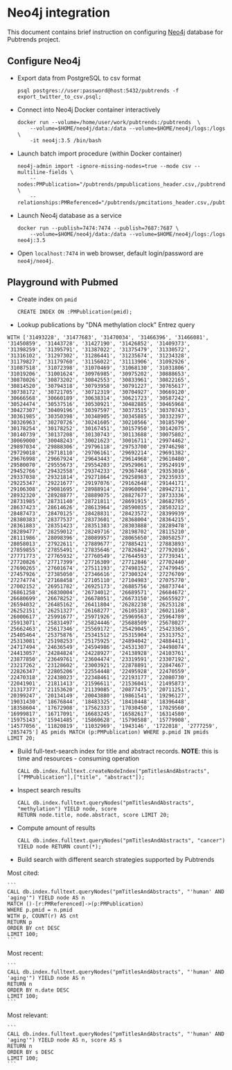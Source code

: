 Neo4j integration
=================
This document contains brief instruction on configuring [Neo4j](https://neo4j.com/product/?ref=home-banner) database for Pubtrends project.

Configure Neo4j
---------------

* Export data from PostgreSQL to csv format

    ```
    psql postgres://user:password@host:5432/pubtrends -f export_twitter_to_csv.psql;

    ```

* Connect into Neo4j Docker container interactively 

    ```
    docker run --volume=/home/user/work/pubtrends:/pubtrends  \
        --volume=$HOME/neo4j/data:/data --volume=$HOME/neo4j/logs:/logs \
        -it neo4j:3.5 /bin/bash
    ```
    
* Launch batch import procedure (within Docker container)

    ```
    neo4j-admin import -ignore-missing-nodes=true --mode csv --multiline-fields \
        --nodes:PMPublication="/pubtrends/pmpublications_header.csv,/pubtrends/pmpublications.csv" \
        --relationships:PMReferenced="/pubtrends/pmcitations_header.csv,/pubtrends/pmcitations.csv"
    ```
  
* Launch Neo4j database as a service
    
    ```
    docker run --publish=7474:7474 --publish=7687:7687 \
        --volume=$HOME/neo4j/data:/data --volume=$HOME/neo4j/logs:/logs neo4j:3.5
    ```

* Open `localhost:7474` in web browser, default login/password are `neo4j/neo4j`.


Playground with Pubmed
----------------------

* Create index on `pmid`

    ```
    CREATE INDEX ON :PMPublication(pmid);
    ```

* Lookup publications by "DNA methylation clock" Entrez query 
    
```
WITH ['31493228', '31477683', '31470034', '31466396', '31466081', '31450859', '31443728', '31427190', '31426852', '31409373', '31398259', '31395791', '31387022', '31375479', '31330572', '31316102', '31297302', '31286441', '31235674', '31234328', '31179827', '31179760', '31156022', '31113906', '31092926', '31087518', '31072398', '31070469', '31068130', '31031806', '31019206', '31001624', '30976985', '30975202', '30888653', '30878026', '30873202', '30842553', '30833961', '30822165', '30814520', '30794318', '30793958', '30791227', '30765617', '30738172', '30721705', '30712319', '30704927', '30669120', '30666568', '30660189', '30638314', '30621723', '30587242', '30524474', '30537516', '30530921', '30482885', '30465968', '30427307', '30409196', '30397597', '30373515', '30370743', '30361985', '30350398', '30348905', '30345885', '30332397', '30326963', '30270726', '30241605', '30210566', '30185790', '30178254', '30178252', '30167451', '30157950', '30142075', '30140739', '30137208', '30130743', '30113688', '30075802', '30069000', '30048243', '30021623', '30016711', '29974462', '29897034', '29888306', '29796118', '29753700', '29746298', '29729018', '29718110', '29706161', '29692214', '29691382', '29676998', '29667924', '29643443', '29614968', '29610480', '29580070', '29555673', '29554203', '29529061', '29524919', '29452766', '29432558', '29374233', '29367468', '29353016', '29337038', '29321814', '29271864', '29258983', '29235933', '29225347', '29221677', '29197076', '29162648', '29144171', '29106308', '29081695', '28988914', '28960094', '28942711', '28932320', '28928877', '28889075', '28827677', '28733336', '28731985', '28731140', '28721811', '28691915', '28682785', '28637423', '28614626', '28613964', '28590035', '28503212', '28487473', '28470125', '28428831', '28423572', '28399939', '28380383', '28377537', '28373601', '28368004', '28364215', '28361883', '28351423', '28351383', '28303888', '28289478', '28289477', '28259012', '28249716', '28198702', '28115210', '28111986', '28098396', '28089957', '28065650', '28058257', '28058013', '27922611', '27889677', '27885421', '27883893', '27859855', '27855491', '27835646', '27826842', '27792016', '27771773', '27765932', '27760549', '27644593', '27739341', '27720826', '27717399', '27716309', '27712846', '27702440', '27690265', '27601674', '27511193', '27498152', '27479945', '27457926', '27385050', '27346616', '27300324', '27276709', '27274774', '27168458', '27105110', '27104983', '27075770', '27002152', '26951782', '26925173', '26885756', '26873744', '26861258', '26830004', '26734012', '26689571', '26684672', '26680699', '26678252', '26678051', '26673150', '26655927', '26594032', '26485162', '26411804', '26282238', '26253128', '26252151', '26251327', '26168277', '26105183', '26021168', '26000617', '25991677', '25971926', '25969563', '25964789', '25913071', '25831497', '25824446', '25688509', '25678027', '25662463', '25617346', '25569172', '25429045', '25423365', '25405464', '25375876', '25341512', '25315904', '25313752', '25313081', '25198253', '25175925', '24894042', '24884411', '24717494', '24636549', '24594986', '24531307', '24498074', '24413057', '24284824', '24228927', '24138928', '24103761', '23877850', '23649761', '23604474', '23319591', '23307192', '23217262', '23128602', '23003921', '22878891', '22847467', '22826347', '22805206', '22554448', '22495928', '22470559', '22470318', '22438023', '22348461', '22193177', '22080730', '22041901', '21811413', '21596611', '21536041', '21495873', '21317377', '21153620', '21139085', '20877475', '20711251', '20399247', '20134149', '20043880', '19861541', '19296127', '19031430', '18676844', '18483325', '18410448', '18396448', '18358604', '17672908', '17562333', '17030450', '17029560', '16999817', '16717091', '16683245', '16582617', '16314580', '15975143', '15941485', '15860628', '15790588', '15779908', '14577056', '11820819', '11032969', '1943146', '1722018', '2777259', '2857475'] AS pmids MATCH (p:PMPublication) WHERE p.pmid IN pmids LIMIT 20;
```

* Build full-text-search index for title and abstract records. **NOTE**: this is time and resources - consuming operation

    ```
    CALL db.index.fulltext.createNodeIndex("pmTitlesAndAbstracts",["PMPublication"],["title", "abstract"]);
    ```

* Inspect search results

    ```
    CALL db.index.fulltext.queryNodes("pmTitlesAndAbstracts", "methylation") YIELD node, score 
    RETURN node.title, node.abstract, score LIMIT 20;
    ```

* Compute amount of results
    ```
    CALL db.index.fulltext.queryNodes("pmTitlesAndAbstracts", "cancer") YIELD node RETURN count(*);
    ```

* Build search with different search strategies supported by Pubtrends

Most cited:

    ```
    CALL db.index.fulltext.queryNodes("pmTitlesAndAbstracts", "'human' AND 'aging'") YIELD node AS n
    MATCH ()-[r:PMReferenced]->(p:PMPublication) 
    WHERE p.pmid = n.pmid 
    WITH p, COUNT(r) AS cnt 
    RETURN p 
    ORDER BY cnt DESC 
    LIMIT 100;
    ```

Most recent:

    ```
    CALL db.index.fulltext.queryNodes("pmTitlesAndAbstracts", "'human' AND 'aging'") YIELD node AS n
    RETURN n 
    ORDER BY n.date DESC 
    LIMIT 100;
    ```
    
Most relevant:

    ```
    CALL db.index.fulltext.queryNodes("pmTitlesAndAbstracts", "'human' AND 'aging'") YIELD node AS n, score AS s
    RETURN n 
    ORDER BY s DESC 
    LIMIT 100;
    ```